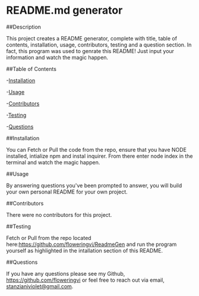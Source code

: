 # README.md generator 
 ##Description

 This project creates a README generator, complete with title, table of contents, installation, usage, contributors, testing and a question section. In fact, this program was used to genrate this README! Just input your information and watch the magic happen.

  ##Table of Contents

 -[Installation](#installation)

 -[Usage](#usage) 

 -[Contributors](#contributors) 

 -[Testing](#testing)
 
 -[Questions](#questions)

  ##Installation 

 You can Fetch or Pull the code from the repo, ensure that you have NODE installed, intialize npm and instal inquirer. From there enter node index in the terminal and watch the magic happen.

  ##Usage 

   By answering questions you've been prompted to answer, you will build your own personal README for your own project.  

  ##Contributors

  There were no contributors for this project.

   ##Testing 

   Fetch or Pull from the repo located here:https://github.com/floweringvi/ReadmeGen and run the program yourself as highlighted in the intallation section of this README. 

   ##Questions 
   
   If you have any questions please see my Github, https://github.com/floweringvi or feel free to reach out via email, stanzianiviolet@gmail.com. 